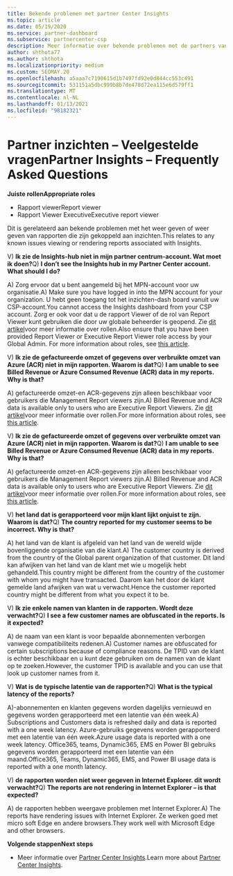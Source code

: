 ```yaml
---
title: Bekende problemen met partner Center Insights
ms.topic: article
ms.date: 05/19/2020
ms.service: partner-dashboard
ms.subservice: partnercenter-csp
description: Meer informatie over bekende problemen met de partners van partner Center Insights (PCI). Informatie kan bekende weergave problemen of rapportage beperkingen bevatten.
author: shthota77
ms.author: shthota
ms.localizationpriority: medium
ms.custom: SEOMAY.20
ms.openlocfilehash: a5aaa7c7190615d1b7497fd92e0d844cc553c491
ms.sourcegitcommit: 531151a5dbc999b8b7de478d72ea115e6d579ff1
ms.translationtype: MT
ms.contentlocale: nl-NL
ms.lasthandoff: 01/13/2021
ms.locfileid: "98182321"
---
```

# <a name="partner-insights--frequently-asked-questions"></a><span data-ttu-id="bdf01-104">Partner inzichten – Veelgestelde vragen</span><span class="sxs-lookup"><span data-stu-id="bdf01-104">Partner Insights – Frequently Asked Questions</span></span>

<span data-ttu-id="bdf01-105">**Juiste rollen**</span><span class="sxs-lookup"><span data-stu-id="bdf01-105">**Appropriate roles**</span></span>
- <span data-ttu-id="bdf01-106">Rapport viewer</span><span class="sxs-lookup"><span data-stu-id="bdf01-106">Report viewer</span></span>
- <span data-ttu-id="bdf01-107">Rapport Viewer Executive</span><span class="sxs-lookup"><span data-stu-id="bdf01-107">Executive report viewer</span></span>

<span data-ttu-id="bdf01-108">Dit is gerelateerd aan bekende problemen met het weer geven of weer geven van rapporten die zijn gekoppeld aan inzichten.</span><span class="sxs-lookup"><span data-stu-id="bdf01-108">This relates to any known issues viewing or rendering reports associated with Insights.</span></span>

<span data-ttu-id="bdf01-109">V) **Ik zie de Insights-hub niet in mijn partner centrum-account. Wat moet ik doen?**</span><span class="sxs-lookup"><span data-stu-id="bdf01-109">Q) **I don’t see the Insights hub in my Partner Center account. What should I do?**</span></span>

<span data-ttu-id="bdf01-110">A) Zorg ervoor dat u bent aangemeld bij het MPN-account voor uw organisatie.</span><span class="sxs-lookup"><span data-stu-id="bdf01-110">A) Make sure you have logged in into the MPN account for your organization.</span></span> <span data-ttu-id="bdf01-111">U hebt geen toegang tot het inzichten-dash board vanuit uw CSP-account.</span><span class="sxs-lookup"><span data-stu-id="bdf01-111">You cannot access the Insights dashboard from your CSP account.</span></span> <span data-ttu-id="bdf01-112">Zorg er ook voor dat u de rapport Viewer of de rol van Report Viewer kunt gebruiken die door uw globale beheerder is geopend.  Zie [dit artikel](./pci-roles.md)voor meer informatie over rollen.</span><span class="sxs-lookup"><span data-stu-id="bdf01-112">Also ensure that you have been provided Report Viewer or Executive Report Viewer role access by your Global Admin.  For more information about roles, see [this article](./pci-roles.md).</span></span>

<span data-ttu-id="bdf01-113">V) **Ik zie de gefactureerde omzet of gegevens over verbruikte omzet van Azure (ACR) niet in mijn rapporten. Waarom is dat?**</span><span class="sxs-lookup"><span data-stu-id="bdf01-113">Q) **I am unable to see Billed Revenue or Azure Consumed Revenue (ACR) data in my reports. Why is that?**</span></span>

<span data-ttu-id="bdf01-114">A) gefactureerde omzet-en ACR-gegevens zijn alleen beschikbaar voor gebruikers die Management Report viewers zijn.</span><span class="sxs-lookup"><span data-stu-id="bdf01-114">A) Billed Revenue and ACR data is available only to users who are Executive Report Viewers.</span></span>  <span data-ttu-id="bdf01-115">Zie [dit artikel](./pci-roles.md)voor meer informatie over rollen.</span><span class="sxs-lookup"><span data-stu-id="bdf01-115">For more information about roles, see [this article](./pci-roles.md).</span></span>

<span data-ttu-id="bdf01-116">V) **Ik zie de gefactureerde omzet of gegevens over verbruikte omzet van Azure (ACR) niet in mijn rapporten. Waarom is dat?**</span><span class="sxs-lookup"><span data-stu-id="bdf01-116">Q) **I am unable to see Billed Revenue or Azure Consumed Revenue (ACR) data in my reports. Why is that?**</span></span>

<span data-ttu-id="bdf01-117">A) gefactureerde omzet-en ACR-gegevens zijn alleen beschikbaar voor gebruikers die Management Report viewers zijn.</span><span class="sxs-lookup"><span data-stu-id="bdf01-117">A) Billed Revenue and ACR data is available only to users who are Executive Report Viewers.</span></span> <span data-ttu-id="bdf01-118">Zie [dit artikel](./pci-roles.md)voor meer informatie over rollen.</span><span class="sxs-lookup"><span data-stu-id="bdf01-118">For more information about roles, see [this article](./pci-roles.md).</span></span>

<span data-ttu-id="bdf01-119">V) **het land dat is gerapporteerd voor mijn klant lijkt onjuist te zijn. Waarom is dat?**</span><span class="sxs-lookup"><span data-stu-id="bdf01-119">Q) **The country reported for my customer seems to be incorrect. Why is that?**</span></span>

<span data-ttu-id="bdf01-120">A) het land van de klant is afgeleid van het land van de wereld wijde bovenliggende organisatie van die klant.</span><span class="sxs-lookup"><span data-stu-id="bdf01-120">A) The customer country is derived from the country of the Global parent organization of that customer.</span></span> <span data-ttu-id="bdf01-121">Dit land kan afwijken van het land van de klant met wie u mogelijk hebt gehandeld.</span><span class="sxs-lookup"><span data-stu-id="bdf01-121">This country might be different from the country of the customer with whom you might have transacted.</span></span> <span data-ttu-id="bdf01-122">Daarom kan het door de klant gemelde land afwijken van wat u verwacht.</span><span class="sxs-lookup"><span data-stu-id="bdf01-122">Hence the customer reported country might be different from what you expect it to be.</span></span>

<span data-ttu-id="bdf01-123">V) **Ik zie enkele namen van klanten in de rapporten. Wordt deze verwacht?**</span><span class="sxs-lookup"><span data-stu-id="bdf01-123">Q) **I see a few customer names are obfuscated in the reports. Is it expected?**</span></span>

<span data-ttu-id="bdf01-124">A) de naam van een klant is voor bepaalde abonnementen verborgen vanwege compatibiliteits redenen.</span><span class="sxs-lookup"><span data-stu-id="bdf01-124">A) Customer names are obfuscated for certain subscriptions because of compliance reasons.</span></span> <span data-ttu-id="bdf01-125">De TPID van de klant is echter beschikbaar en u kunt deze gebruiken om de namen van de klant op te zoeken.</span><span class="sxs-lookup"><span data-stu-id="bdf01-125">However, the customer TPID is available and you can use that look up customer names from it.</span></span>

<span data-ttu-id="bdf01-126">V) **Wat is de typische latentie van de rapporten?**</span><span class="sxs-lookup"><span data-stu-id="bdf01-126">Q) **What is the typical latency of the reports?**</span></span>

<span data-ttu-id="bdf01-127">A)-abonnementen en klanten gegevens worden dagelijks vernieuwd en gegevens worden gerapporteerd met een latentie van één week.</span><span class="sxs-lookup"><span data-stu-id="bdf01-127">A) Subscriptions and Customers data is refreshed daily and data is reported with a one week latency.</span></span> <span data-ttu-id="bdf01-128">Azure-gebruiks gegevens worden gerapporteerd met een latentie van één week.</span><span class="sxs-lookup"><span data-stu-id="bdf01-128">Azure usage data is reported with a one week latency.</span></span> <span data-ttu-id="bdf01-129">Office365, teams, Dynamic365, EMS en Power BI gebruiks gegevens worden gerapporteerd met een latentie van één maand.</span><span class="sxs-lookup"><span data-stu-id="bdf01-129">Office365, Teams, Dynamic365, EMS, and Power BI usage data is reported with a one month latency.</span></span>

<span data-ttu-id="bdf01-130">V) **de rapporten worden niet weer gegeven in Internet Explorer. dit wordt verwacht?**</span><span class="sxs-lookup"><span data-stu-id="bdf01-130">Q) **The reports are not rendering in Internet Explorer – is that expected?**</span></span>

<span data-ttu-id="bdf01-131">A) de rapporten hebben weergave problemen met Internet Explorer.</span><span class="sxs-lookup"><span data-stu-id="bdf01-131">A)  The reports have rendering issues with Internet Explorer.</span></span> <span data-ttu-id="bdf01-132">Ze werken goed met micro soft Edge en andere browsers.</span><span class="sxs-lookup"><span data-stu-id="bdf01-132">They work well with Microsoft Edge and other browsers.</span></span>

<span data-ttu-id="bdf01-133">**Volgende stappen**</span><span class="sxs-lookup"><span data-stu-id="bdf01-133">**Next steps**</span></span>

- <span data-ttu-id="bdf01-134">Meer informatie over [Partner Center Insights](partner-center-insights.md).</span><span class="sxs-lookup"><span data-stu-id="bdf01-134">Learn more about [Partner Center Insights](partner-center-insights.md).</span></span>